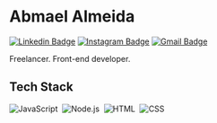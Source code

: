 # Abmael Almeida
[![Linkedin Badge](https://img.shields.io/badge/-Abmael%20Almeida-05122A?style=flat&logo=Linkedin&link=https://www.linkedin.com/in/abmael-almeida/)](https://www.linkedin.com/in/abmael-almeida/)
[![Instagram Badge](https://img.shields.io/badge/-Abmael%20Almeida-05122A?style=flat&logo=Instagram&link=https://www.instagram.com/abmael.al/)](https://www.linkedin.com/in/abmael-almeida/) 
[![Gmail Badge](https://img.shields.io/badge/-abmael.cont@gmail.com-05122A?style=flat&logo=Gmail&link=mailto:abmael.cont@gmail.com)](mailto:abmael.cont@gmail.com)

Freelancer. Front-end developer.

## Tech Stack
![JavaScript](https://img.shields.io/badge/-JavaScript-05122A?style=flat&logo=javascript)&nbsp;
![Node.js](https://img.shields.io/badge/-Node.js-05122A?style=flat&logo=node.js)&nbsp;
![HTML](https://img.shields.io/badge/-HTML-05122A?style=flat&logo=HTML5)&nbsp;
![CSS](https://img.shields.io/badge/-CSS-05122A?style=flat&logo=CSS3&logoColor=1572B6)&nbsp;
